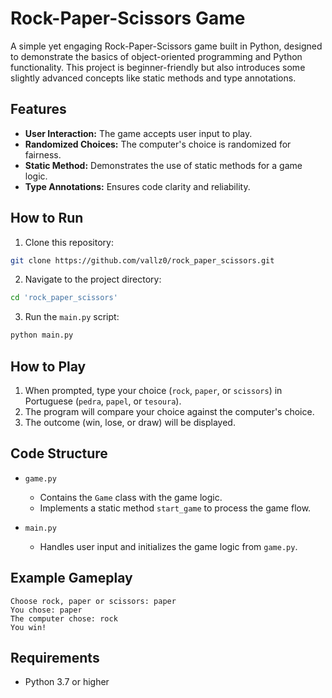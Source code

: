 # Rock-Paper-Scissors Game

A simple yet engaging Rock-Paper-Scissors game built in Python, designed to demonstrate the basics of object-oriented programming and Python functionality. This project is beginner-friendly but also introduces some slightly advanced concepts like static methods and type annotations.

## Features

- **User Interaction:** The game accepts user input to play.
- **Randomized Choices:** The computer's choice is randomized for fairness.
- **Static Method:** Demonstrates the use of static methods for a game logic.
- **Type Annotations:** Ensures code clarity and reliability.

## How to Run

1. Clone this repository:

```bash
git clone https://github.com/vallz0/rock_paper_scissors.git
```

2. Navigate to the project directory:

```bash
cd 'rock_paper_scissors'
```

3. Run the `main.py` script:

```bash
python main.py
```

## How to Play

1. When prompted, type your choice (`rock`, `paper`, or `scissors`) in Portuguese (`pedra`, `papel`, or `tesoura`).
2. The program will compare your choice against the computer's choice.
3. The outcome (win, lose, or draw) will be displayed.

## Code Structure

- `game.py`
  - Contains the `Game` class with the game logic.
  - Implements a static method `start_game` to process the game flow.

- `main.py`
  - Handles user input and initializes the game logic from `game.py`.

## Example Gameplay

```plaintext
Choose rock, paper or scissors: paper
You chose: paper
The computer chose: rock
You win!
```

## Requirements

- Python 3.7 or higher
